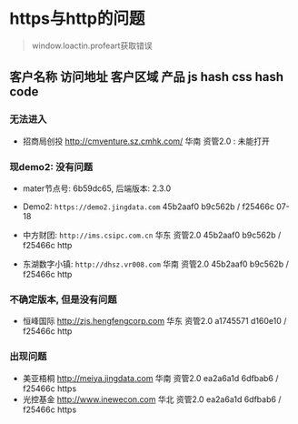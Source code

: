 # https与http的问题

> window.loactin.profeart获取错误

## 客户名称 访问地址	客户区域	产品	js hash	css hash	code

### 无法进入

* 招商局创投	http://cmventure.sz.cmhk.com/	华南	资管2.0	: 未能打开

### 现demo2: 没有问题

* mater节点号: 6b59dc65, 后端版本: 2.3.0

* Demo2: `https://demo2.jingdata.com`              45b2aaf0 	b9c562b / f25466c      07-18
* 中方财团: `http://ims.csipc.com.cn` 华东 资管2.0   45b2aaf0 	b9c562b / f25466c	http
* 东湖数字小镇: `http://dhsz.vr008.com` 华南 资管2.0	45b2aaf0	b9c562b / f25466c	http

### 不确定版本, 但是没有问题

* 恒峰国际	http://zjs.hengfengcorp.com  	华东	资管2.0	a1745571	d160e10 / f25466c	http

### 出现问题

* 美亚梧桐	http://meiya.jingdata.com	华南	资管2.0	ea2a6a1d	6dfbab6 / f25466c	 https
* 光控基金	http://www.inewecon.com	  华北	资管2.0	ea2a6a1d	6dfbab6 / f25466c	https